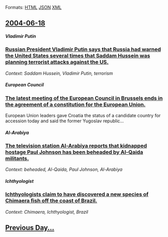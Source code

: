 
Formats: [HTML](2004/06/18/index.html)  [JSON](2004/06/18/index.json)  [XML](2004/06/18/index.xml)  

## [2004-06-18](/news/2004/06/18/index.md)

##### Vladimir Putin
### [ Russian President Vladimir Putin says that Russia had warned the United States several times that Saddam Hussein was planning terrorist attacks against the US. ](/news/2004/06/18/russian-president-vladimir-putin-says-that-russia-had-warned-the-united-states-several-times-that-saddam-hussein-was-planning-terrorist-att.md)
_Context: Saddam Hussein, Vladimir Putin, terrorism_

##### European Council
### [ The latest meeting of the European Council in Brussels ends in the agreement of a constitution for the European Union. ](/news/2004/06/18/the-latest-meeting-of-the-european-council-in-brussels-ends-in-the-agreement-of-a-constitution-for-the-european-union.md)
European Union leaders gave Croatia the status of a candidate country for accession today and said the former Yugoslav republic&hellip;

##### Al-Arabiya
### [ The television station Al-Arabiya reports that kidnapped hostage Paul Johnson has been beheaded by Al-Qaida militants. ](/news/2004/06/18/the-television-station-al-arabiya-reports-that-kidnapped-hostage-paul-johnson-has-been-beheaded-by-al-qaida-militants.md)
_Context: beheaded, Al-Qaida, Paul Johnson, Al-Arabiya_

##### Ichthyologist
### [ Ichthyologists claim to have discovered a new species of Chimaera fish off the coast of Brazil. ](/news/2004/06/18/ichthyologists-claim-to-have-discovered-a-new-species-of-chimaera-fish-off-the-coast-of-brazil.md)
_Context: Chimaera, Ichthyologist, Brazil_

## [Previous Day...](/news/2004/06/17/index.md)

